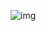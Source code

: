

<!--
**AbirHamzi/AbirHamzi** is a ✨ _special_ ✨ repository because its `README.md` (this file) appears on your GitHub profile.

Here are some ideas to get you started:

- 🔭 I’m currently working on ...
- 🌱 I’m currently learning ...
- 👯 I’m looking to collaborate on ...
- 🤔 I’m looking for help with ...
- 💬 Ask me about ...
- 📫 How to reach me: ...
- 😄 Pronouns: ...
- ⚡ Fun fact: ...
-->

![img](https://images.ctfassets.net/vtn4rfaw6n2j/image1_0jpg/54ec6499718811cc8ffc68516ce1958e/image1_0.jpg?w=642&h=264&fit=thumb)
